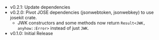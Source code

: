 - v0.2.1: Update dependencies
- v0.2.0: Pivot JOSE dependencies (jsonwebtoken, jsonwebkey) to use josekit crate.
  - JWK constructors and some methods now return `Result<JWK, anyhow::Error>`
    instead of just `JWK`.
- v0.1.0: Initial Release
